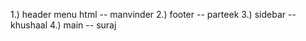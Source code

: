 1.) header
    menu html -- manvinder
2.) footer  -- parteek
3.) sidebar -- khushaal
4.) main    -- suraj